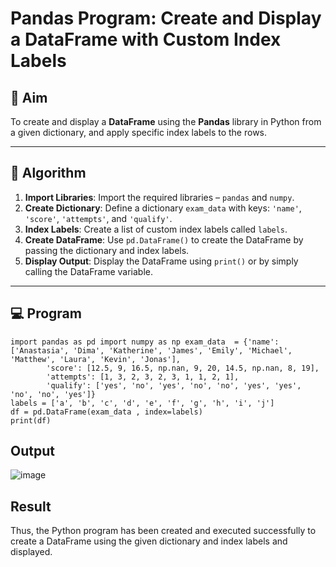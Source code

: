 # Pandas Program: Create and Display a DataFrame with Custom Index Labels

## 🎯 Aim

To create and display a **DataFrame** using the **Pandas** library in Python from a given dictionary, and apply specific index labels to the rows.

---

## 🧠 Algorithm

1. **Import Libraries**: Import the required libraries – `pandas` and `numpy`.
2. **Create Dictionary**: Define a dictionary `exam_data` with keys: `'name'`, `'score'`, `'attempts'`, and `'qualify'`.
3. **Index Labels**: Create a list of custom index labels called `labels`.
4. **Create DataFrame**: Use `pd.DataFrame()` to create the DataFrame by passing the dictionary and index labels.
5. **Display Output**: Display the DataFrame using `print()` or by simply calling the DataFrame variable.

---

## 💻 Program


```
import pandas as pd import numpy as np exam_data  = {'name': ['Anastasia', 'Dima', 'Katherine', 'James', 'Emily', 'Michael', 'Matthew', 'Laura', 'Kevin', 'Jonas'], 
        'score': [12.5, 9, 16.5, np.nan, 9, 20, 14.5, np.nan, 8, 19], 
        'attempts': [1, 3, 2, 3, 2, 3, 1, 1, 2, 1], 
        'qualify': ['yes', 'no', 'yes', 'no', 'no', 'yes', 'yes', 'no', 'no', 'yes']}
labels = ['a', 'b', 'c', 'd', 'e', 'f', 'g', 'h', 'i', 'j'] 
df = pd.DataFrame(exam_data , index=labels)
print(df) 
```


## Output
![image](https://github.com/user-attachments/assets/dab3525e-f28c-4637-9a10-61e000182e54)


## Result
 
Thus, the Python program has been created and executed successfully to create a DataFrame using the given dictionary and index labels and displayed. 

